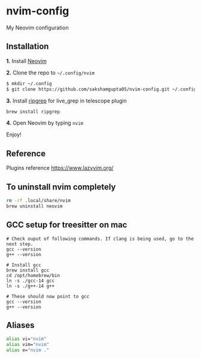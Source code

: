 # nvim-config
My Neovim configuration

## Installation

**1.** Install [Neovim](https://github.com/neovim/neovim/wiki/Installing-Neovim)

**2.** Clone the repo to `~/.config/nvim`
```sh
$ mkdir ~/.config
$ git clone https://github.com/sakshamgupta05/nvim-config.git ~/.config/nvim
```

**3.** Install [ripgrep](https://github.com/BurntSushi/ripgrep) for live_grep in telescope plugin
```sh
brew install ripgrep
```

**4.** Open Neovim by typing `nvim`

Enjoy!

## Reference

Plugins reference
https://www.lazyvim.org/

## To uninstall nvim completely

```sh
rm -rf .local/share/nvim
brew uninstall neovim
```

## GCC setup for treesitter on mac

```
# Check ouput of following commands. If clang is being used, go to the next step.
gcc --version
g++ --version

# Install gcc
brew install gcc
cd /opt/homebrew/bin
ln -s ./gcc-14 gcc
ln -s ./g++-14 g++

# These should now point to gcc
gcc --version
g++ --version
```

## Aliases

```sh
alias vi="nvim"
alias vim="nvim"
alias e="nvim ."
```